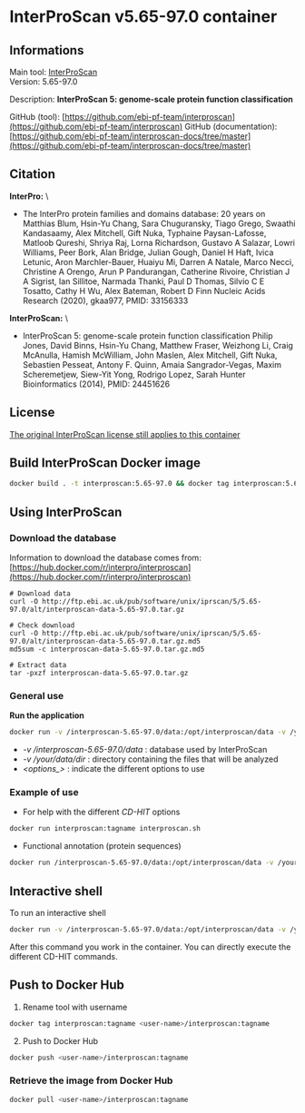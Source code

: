 # InterProScan v5.65-97.0 container

## Informations

Main tool: [InterProScan](https://interproscan-docs.readthedocs.io/en/latest/) \
Version: 5.65-97.0

Description: **InterProScan 5: genome-scale protein function classification**

GitHub (tool): [https://github.com/ebi-pf-team/interproscan](https://github.com/ebi-pf-team/interproscan) 
GitHub (documentation): [https://github.com/ebi-pf-team/interproscan-docs/tree/master](https://github.com/ebi-pf-team/interproscan-docs/tree/master)

## Citation

**InterPro:** \
* The InterPro protein families and domains database: 20 years on Matthias Blum, Hsin-Yu Chang, Sara Chuguransky, Tiago Grego, Swaathi Kandasaamy, Alex Mitchell, Gift Nuka, Typhaine Paysan-Lafosse, Matloob Qureshi, Shriya Raj, Lorna Richardson, Gustavo A Salazar, Lowri Williams, Peer Bork, Alan Bridge, Julian Gough, Daniel H Haft, Ivica Letunic, Aron Marchler-Bauer, Huaiyu Mi, Darren A Natale, Marco Necci, Christine A Orengo, Arun P Pandurangan, Catherine Rivoire, Christian J A Sigrist, Ian Sillitoe, Narmada Thanki, Paul D Thomas, Silvio C E Tosatto, Cathy H Wu, Alex Bateman, Robert D Finn Nucleic Acids Research (2020), gkaa977, PMID: 33156333

**InterProScan:** \
* InterProScan 5: genome-scale protein function classification Philip Jones, David Binns, Hsin-Yu Chang, Matthew Fraser, Weizhong Li, Craig McAnulla, Hamish McWilliam, John Maslen, Alex Mitchell, Gift Nuka, Sebastien Pesseat, Antony F. Quinn, Amaia Sangrador-Vegas, Maxim Scheremetjew, Siew-Yit Yong, Rodrigo Lopez, Sarah Hunter Bioinformatics (2014), PMID: 24451626

## License

[The original InterProScan license still applies to this container](https://github.com/ebi-pf-team/interproscan/blob/master/LICENSE)

## Build InterProScan Docker image 

```bash
docker build . -t interproscan:5.65-97.0 && docker tag interproscan:5.65-97.0 interproscan:latest
```

## Using InterProScan

### Download the database

Information to download the database comes from: [https://hub.docker.com/r/interpro/interproscan](https://hub.docker.com/r/interpro/interproscan)
```
# Download data
curl -O http://ftp.ebi.ac.uk/pub/software/unix/iprscan/5/5.65-97.0/alt/interproscan-data-5.65-97.0.tar.gz

# Check download
curl -O http://ftp.ebi.ac.uk/pub/software/unix/iprscan/5/5.65-97.0/alt/interproscan-data-5.65-97.0.tar.gz.md5
md5sum -c interproscan-data-5.65-97.0.tar.gz.md5

# Extract data
tar -pxzf interproscan-data-5.65-97.0.tar.gz
```

### General use

**Run the application**
```bash
docker run -v /interproscan-5.65-97.0/data:/opt/interproscan/data -v /your/data/dir:/data interproscan:tagname interproscan.sh <options>
```
* *-v /interproscan-5.65-97.0/data* : database used by InterProScan
* *-v /your/data/dir* : directory containing the files that will be analyzed 
* *\<options_\>* : indicate the different options to use

### Example of use

* For help with the different *CD-HIT* options
```bash
docker run interproscan:tagname interproscan.sh

```
* Functional annotation (protein sequences)
```bash
docker run /interproscan-5.65-97.0/data:/opt/interproscan/data -v /your/data/dir:/data -i input.fa -b output
```

## Interactive shell

To run an interactive shell
```bash
docker run -v /interproscan-5.65-97.0/data:/opt/interproscan/data -v /your/data/dir:/data interproscan:tagname interproscan.sh
```
After this command you work in the container. You can directly execute the different CD-HIT commands.

## Push to Docker Hub
1. Rename tool with username
```bash
docker tag interproscan:tagname <user-name>/interproscan:tagname
```
2. Push to Docker Hub
```bash
docker push <user-name>/interproscan:tagname
```

### Retrieve the image from Docker Hub

```bash
docker pull <user-name>/interproscan:tagname
```
